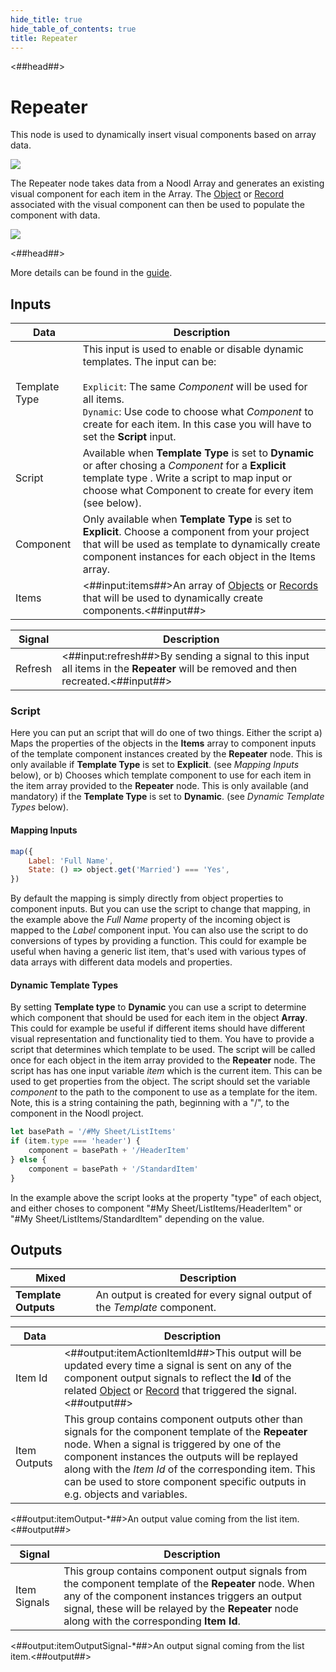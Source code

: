 ```yaml
---
hide_title: true
hide_table_of_contents: true
title: Repeater
---
```


<##head##>

# Repeater

This node is used to dynamically insert visual components based on <span className="ndl-data">array</span> data.

<div className="ndl-image-with-background l">

![](/nodes/ui-controls/repeater/repeater_visual.png)

</div>

The <span className="ndl-node">Repeater</span> node takes data from a Noodl <span className="ndl-data">Array</span> and generates an existing visual component for each item in the <span className="ndl-data">Array</span>. The [Object](/nodes/data/object/object-node.md) or [Record](/nodes/data/cloud-data/record) associated with the visual component can then be used to populate the component with data.

<div className="ndl-image-with-background l">

![](/nodes/ui-controls/repeater/repeater_node.png)

</div>

<##head##>

More details can be found in the [guide](/docs/guides/lists/list-basics).

## Inputs

| Data                                            | Description                                                                                                                                                                                                                                                                            |
| ----------------------------------------------- | -------------------------------------------------------------------------------------------------------------------------------------------------------------------------------------------------------------------------------------------------------------------------------------- |
| <span className="ndl-data">Template Type</span> | This input is used to enable or disable dynamic templates. The input can be:<br/><br/>`Explicit`: The same _Component_ will be used for all items.<br/>`Dynamic`: Use code to choose what _Component_ to create for each item. In this case you will have to set the **Script** input. |
| <span className="ndl-data">Script</span>        | Available when **Template Type** is set to **Dynamic** or after chosing a _Component_ for a **Explicit** template type . Write a script to map input or choose what Component to create for every item (see below).                                                                    |
| <span className="ndl-data">Component</span>     | Only available when **Template Type** is set to **Explicit**. Choose a component from your project that will be used as template to dynamically create component instances for each object in the Items array.                                                                         |
| <span className="ndl-data">Items</span>         | <##input:items##>An array of [Objects](/nodes/data/object/object-node.md) or [Records](/nodes/data/cloud-data/record) that will be used to dynamically create components.<##input##>                                                                                                   |

| Signal                                      | Description                                                                                                                       |
| ------------------------------------------- | --------------------------------------------------------------------------------------------------------------------------------- |
| <span className="ndl-signal">Refresh</span> | <##input:refresh##>By sending a signal to this input all items in the **Repeater** will be removed and then recreated.<##input##> |

### Script

Here you can put an script that will do one of two things. Either the script
a) Maps the properties of the objects in the **Items** array to component inputs of the template component instances created by the **Repeater** node. This is only available if **Template Type** is set to **Explicit**. (see _Mapping Inputs_ below), or b) Chooses which template component to use for each item in the item array provided to the **Repeater** node. This is only available (and mandatory) if the **Template Type** is set to **Dynamic**. (see _Dynamic Template Types_ below).

#### Mapping Inputs

```javascript
map({
    Label: 'Full Name',
    State: () => object.get('Married') === 'Yes',
})
```

By default the mapping is simply directly from object properties to component inputs. But you can use the script to change that mapping, in the example above the _Full Name_ property of the incoming object is mapped to the _Label_ component input. You can also use the script to do conversions of types by providing a function.
This could for example be useful when having a generic list item, that's used with various types of data arrays with different data models and properties.

#### Dynamic Template Types

By setting **Template type** to **Dynamic** you can use a script to determine which component that should be used for each item in the object **Array**. This could for example be useful if different items should have different visual representation and functionality tied to them.
You have to provide a script that determines which template to be used. The script will be called once for each object in the item array provided to the **Repeater** node. The script has has one input variable _item_ which is the current item. This can be used to get properties from the object. The script should set the variable _component_ to the path to the component to use as a template for the item. Note, this is a string containing the path, beginning with a "/", to the component in the Noodl project.

```javascript
let basePath = '/#My Sheet/ListItems'
if (item.type === 'header') {
    component = basePath + '/HeaderItem'
} else {
    component = basePath + '/StandardItem'
}
```

In the example above the script looks at the property "type" of each object, and either choses to component "#My Sheet/ListItems/HeaderItem" or "#My Sheet/ListItems/StandardItem" depending on the value.

## Outputs

| Mixed                | Description                                                               |
| -------------------- | ------------------------------------------------------------------------- |
| **Template Outputs** | An output is created for every signal output of the _Template_ component. |

| Data                                           | Description                                                                                                                                                                                                                                                                                                                                     |
| ---------------------------------------------- | ----------------------------------------------------------------------------------------------------------------------------------------------------------------------------------------------------------------------------------------------------------------------------------------------------------------------------------------------- |
| <span className="ndl-data">Item Id</span>      | <##output:itemActionItemId##>This output will be updated every time a signal is sent on any of the component output signals to reflect the **Id** of the related [Object](/nodes/data/object/object-node.md) or [Record](/nodes/data/cloud-data/record/) that triggered the signal.<##output##>                                                 |
| <span className="ndl-data">Item Outputs</span> | This group contains component outputs other than signals for the component template of the **Repeater** node. When a signal is triggered by one of the component instances the outputs will be replayed along with the _Item Id_ of the corresponding item. This can be used to store component specific outputs in e.g. objects and variables. |

<span className="hidden-props-for-editor"><##output:itemOutput-\*##>An output value coming from the list item.<##output##></span>

| Signal                                           | Description                                                                                                                                                                                                                                                |
| ------------------------------------------------ | ---------------------------------------------------------------------------------------------------------------------------------------------------------------------------------------------------------------------------------------------------------- |
| <span className="ndl-signal">Item Signals</span> | This group contains component output signals from the component template of the **Repeater** node. When any of the component instances triggers an output signal, these will be relayed by the **Repeater** node along with the corresponding **Item Id**. |

<span className="hidden-props-for-editor"><##output:itemOutputSignal-\*##>An output signal coming from the list item.<##output##></span>
